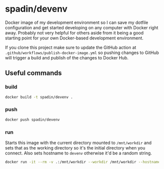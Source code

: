 # spadin/devenv

Docker image of my development environment so I can save my dotfile configuration and get started developing on any computer with Docker right away. Probably not very helpful for others aside from it being a good starting point for your own Docker-based development environment.

If you clone this project make sure to update the GitHub action at `.github/workflows/publish-docker-image.yml` so pushing changes to GitHub will trigger a build and publish of the changes to Docker Hub.

## Useful commands

### build

```bash
docker build -t spadin/devenv .
```

### push

```bash
docker push spadin/devenv
```

### run

Starts this image with the current directory mounted to `/mnt/workdir` and sets that as the working directory so it's the initial directory when you connect. Also sets hostname to `devenv` otherwise it'd be a random string.

```bash
docker run -it --rm -v .:/mnt/workdir --workdir /mnt/workdir --hostname devenv spadin/devenv:latest
```
